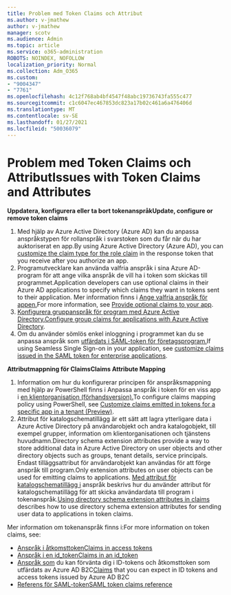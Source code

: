 ```yaml
---
title: Problem med Token Claims och Attribut
ms.author: v-jmathew
author: v-jmathew
manager: scotv
ms.audience: Admin
ms.topic: article
ms.service: o365-administration
ROBOTS: NOINDEX, NOFOLLOW
localization_priority: Normal
ms.collection: Adm_O365
ms.custom:
- "9004347"
- "7761"
ms.openlocfilehash: 4c12f768ab4bf4547f48abc19736743fa555c477
ms.sourcegitcommit: c1c6047ec467853dc823a17b02c461a6a476406d
ms.translationtype: MT
ms.contentlocale: sv-SE
ms.lasthandoff: 01/27/2021
ms.locfileid: "50036079"
---
```

# <a name="issues-with-token-claims-and-attributes"></a><span data-ttu-id="c04dc-102">Problem med Token Claims och Attribut</span><span class="sxs-lookup"><span data-stu-id="c04dc-102">Issues with Token Claims and Attributes</span></span>

<span data-ttu-id="c04dc-103">**Uppdatera, konfigurera eller ta bort tokenanspråk**</span><span class="sxs-lookup"><span data-stu-id="c04dc-103">**Update, configure or remove token claims**</span></span>

1. <span data-ttu-id="c04dc-104">Med hjälp av Azure Active Directory [](https://docs.microsoft.com/azure/active-directory/develop/active-directory-enterprise-app-role-management) (Azure AD) kan du anpassa anspråkstypen för rollanspråk i svarstoken som du får när du har auktoriserat en app.</span><span class="sxs-lookup"><span data-stu-id="c04dc-104">By using Azure Active Directory (Azure AD), you can [customize the claim type for the role claim](https://docs.microsoft.com/azure/active-directory/develop/active-directory-enterprise-app-role-management) in the response token that you receive after you authorize an app.</span></span>
2. <span data-ttu-id="c04dc-105">Programutvecklare kan använda valfria anspråk i sina Azure AD-program för att ange vilka anspråk de vill ha i token som skickas till programmet.</span><span class="sxs-lookup"><span data-stu-id="c04dc-105">Application developers can use optional claims in their Azure AD applications to specify which claims they want in tokens sent to their application.</span></span> <span data-ttu-id="c04dc-106">Mer information finns i [Ange valfria anspråk för appen.](https://docs.microsoft.com/azure/active-directory/develop/active-directory-optional-claims)</span><span class="sxs-lookup"><span data-stu-id="c04dc-106">For more information, see [Provide optional claims to your app](https://docs.microsoft.com/azure/active-directory/develop/active-directory-optional-claims).</span></span>
3. <span data-ttu-id="c04dc-107">[Konfigurera gruppanspråk för program med Azure Active Directory.](https://docs.microsoft.com/azure/active-directory/hybrid/how-to-connect-fed-group-claims)</span><span class="sxs-lookup"><span data-stu-id="c04dc-107">[Configure group claims for applications with Azure Active Directory](https://docs.microsoft.com/azure/active-directory/hybrid/how-to-connect-fed-group-claims).</span></span>
4. <span data-ttu-id="c04dc-108">Om du använder sömlös enkel inloggning i programmet kan du se anpassa anspråk som [utfärdats i SAML-token för företagsprogram.](https://docs.microsoft.com/azure/active-directory/develop/active-directory-saml-claims-customization)</span><span class="sxs-lookup"><span data-stu-id="c04dc-108">If using Seamless Single Sign-on in your application, see [customize claims issued in the SAML token for enterprise applications](https://docs.microsoft.com/azure/active-directory/develop/active-directory-saml-claims-customization).</span></span>

<span data-ttu-id="c04dc-109">**Attributmappning för Claims**</span><span class="sxs-lookup"><span data-stu-id="c04dc-109">**Claims Attribute Mapping**</span></span>

1. <span data-ttu-id="c04dc-110">Information om hur du konfigurerar principen för anspråksmappning med hjälp av PowerShell finns i Anpassa anspråk i token för en viss app i [en klientorganisation (förhandsversion).](https://docs.microsoft.com/azure/active-directory/develop/active-directory-claims-mapping)</span><span class="sxs-lookup"><span data-stu-id="c04dc-110">To configure claims mapping policy using PowerShell, see [Customize claims emitted in tokens for a specific app in a tenant (Preview)](https://docs.microsoft.com/azure/active-directory/develop/active-directory-claims-mapping).</span></span>
2. <span data-ttu-id="c04dc-111">Attribut för katalogschematillägg är ett sätt att lagra ytterligare data i Azure Active Directory på användarobjekt och andra katalogobjekt, till exempel grupper, information om klientorganisationen och tjänstens huvudnamn.</span><span class="sxs-lookup"><span data-stu-id="c04dc-111">Directory schema extension attributes provide a way to store additional data in Azure Active Directory on user objects and other directory objects such as groups, tenant details, service principals.</span></span> <span data-ttu-id="c04dc-112">Endast tilläggsattribut för användarobjekt kan användas för att förge anspråk till program.</span><span class="sxs-lookup"><span data-stu-id="c04dc-112">Only extension attributes on user objects can be used for emitting claims to applications.</span></span> <span data-ttu-id="c04dc-113">[Med attribut för katalogschematillägg i](https://docs.microsoft.com/azure/active-directory/develop/active-directory-schema-extensions) anspråk beskrivs hur du använder attribut för katalogschematillägg för att skicka användardata till program i tokenanspråk.</span><span class="sxs-lookup"><span data-stu-id="c04dc-113">[Using directory schema extension attributes in claims](https://docs.microsoft.com/azure/active-directory/develop/active-directory-schema-extensions) describes how to use directory schema extension attributes for sending user data to applications in token claims.</span></span>

<span data-ttu-id="c04dc-114">Mer information om tokenanspråk finns i:</span><span class="sxs-lookup"><span data-stu-id="c04dc-114">For more information on token claims, see:</span></span>

- [<span data-ttu-id="c04dc-115">Anspråk i åtkomsttoken</span><span class="sxs-lookup"><span data-stu-id="c04dc-115">Claims in access tokens</span></span>](https://docs.microsoft.com/azure/active-directory/develop/access-tokens#claims-in-access-tokens)
- [<span data-ttu-id="c04dc-116">Anspråk i en id_token</span><span class="sxs-lookup"><span data-stu-id="c04dc-116">Claims in an id_token</span></span>](https://docs.microsoft.com/azure/active-directory/develop/id-tokens#claims-in-an-id_token)
- <span data-ttu-id="c04dc-117">[Anspråk som](https://docs.microsoft.com/azure/active-directory-b2c/tokens-overview#claims) du kan förvänta dig i ID-tokens och åtkomsttoken som utfärdats av Azure AD B2C</span><span class="sxs-lookup"><span data-stu-id="c04dc-117">[Claims](https://docs.microsoft.com/azure/active-directory-b2c/tokens-overview#claims) that you can expect in ID tokens and access tokens issued by Azure AD B2C</span></span>
- [<span data-ttu-id="c04dc-118">Referens för SAML-token</span><span class="sxs-lookup"><span data-stu-id="c04dc-118">SAML token claims reference</span></span>](https://docs.microsoft.com/azure/active-directory/develop/reference-saml-tokens)
